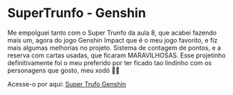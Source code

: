 # SuperTrunfo - Genshin

Me empolguei tanto com o Super Trunfo da aula 8, que acabei fazendo mais um, agora do jogo Genshin Impact que é o meu jogo favorito, e fiz mais algumas melhorias no projeto. Sistema de contagem de pontos, e a reserva com cartas usadas, que ficaram MARAVILHOSAS. 
Esse projetinho definitivamente foi o meu preferido por ter ficado tao lindinho com os personagens que gosto, meu xodó 🥰🥰

Acesse-o por aqui: <a href="https://codingloria.github.io/superTrunfoGenshin/"> Super Trufo Genshin </a>
